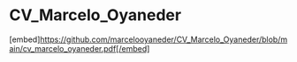 # CV_Marcelo_Oyaneder

[embed]https://github.com/marcelooyaneder/CV_Marcelo_Oyaneder/blob/main/cv_marcelo_oyaneder.pdf[/embed]